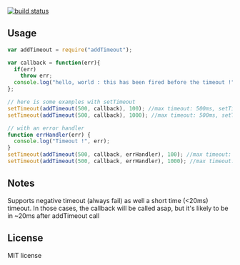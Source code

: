[![build status](https://secure.travis-ci.org/temsa/addTimeout.png)](http://travis-ci.org/temsa/addTimeout)
## Usage
```javascript
var addTimeout = require("addTimeout");

var callback = function(err){
  if(err)
    throw err;
  console.log("hello, world : this has been fired before the timeout !"
};

// here is some examples with setTimeout
setTimeout(addTimeout(500, callback), 100); //max timeout: 500ms, setTimeout will call the callback in 100ms -> result is OK !
setTimeout(addTimeout(500, callback), 1000); //max timeout: 500ms, setTimeout will call the callback in 1000ms -> too late : TimeoutError as the first callback argument!

// with an error handler
function errHandler(err) {
  console.log("Timeout !", err);
}
setTimeout(addTimeout(500, callback, errHandler), 100); //max timeout: 500ms, setTimeout will call the callback in 100ms -> result is OK !
setTimeout(addTimeout(500, callback, errHandler), 1000); //max timeout: 500ms, setTimeout will call the callback in 1000ms -> too late : TimeoutError ! -> callback will not be called, but errHandler will, getting the Error as first argument
```

## Notes

Supports negative timeout (always fail) as well a short time (<20ms) timeout. In those cases,
the callback will be called asap, but it's likely to be in ~20ms after addTimeout call

## License
MIT license
